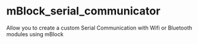 # mBlock_serial_communicator
Allow you to create a custom Serial Communication with Wifi or Bluetooth modules using mBlock
